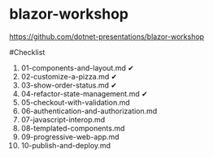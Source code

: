 # blazor-workshop
https://github.com/dotnet-presentations/blazor-workshop

#Checklist

1. 01-components-and-layout.md ✔
2. 02-customize-a-pizza.md ✔
3. 03-show-order-status.md ✔
4. 04-refactor-state-management.md ✔
5. 05-checkout-with-validation.md
6. 06-authentication-and-authorization.md
7. 07-javascript-interop.md
8. 08-templated-components.md
9. 09-progressive-web-app.md
10. 10-publish-and-deploy.md
